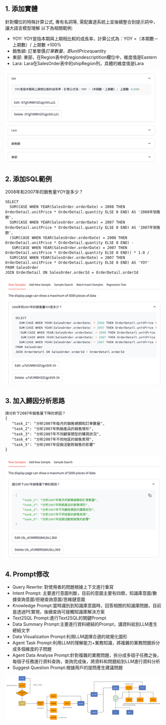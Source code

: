 ## 1. 添加實體
針對欄位的特殊計算公式, 專有名詞等, 需配置道系統上並後續整合到提示詞中，讓大語言模型理解
以下為相關範例:
+ YOY: YOY是指本期與上期相比較的成長率，計算公式為：YOY =（本期數－上期數）/ 上期數 ×100%
+ 銷售額: 訂單單價*訂單數量，即unitPrice*quantity
+ 東部: 東部，在Region表中的regiondescriptition欄位中，維度值是Eastern
+ Lara: Lara在SalesOrder表中的shipRegion列，具體的維度值是Lara

 ![image](images/t01.png)

 ## 2. 添加SQL範例
 2008年和2007年的銷售量YOY是多少？
```
SELECT
  SUM(CASE WHEN YEAR(SalesOrder.orderDate) = 2008 THEN OrderDetail.unitPrice * OrderDetail.quantity ELSE 0 END) AS '2008年销售额',
  SUM(CASE WHEN YEAR(SalesOrder.orderDate) = 2007 THEN OrderDetail.unitPrice * OrderDetail.quantity ELSE 0 END) AS '2007年销售额',
  (SUM(CASE WHEN YEAR(SalesOrder.orderDate) = 2008 THEN OrderDetail.unitPrice * OrderDetail.quantity ELSE 0 END) - 
   SUM(CASE WHEN YEAR(SalesOrder.orderDate) = 2007 THEN OrderDetail.unitPrice * OrderDetail.quantity ELSE 0 END)) * 1.0 /
  SUM(CASE WHEN YEAR(SalesOrder.orderDate) = 2007 THEN OrderDetail.unitPrice * OrderDetail.quantity ELSE 0 END) AS 'YOY'
FROM SalesOrder
JOIN OrderDetail ON SalesOrder.orderId = OrderDetail.orderId
 ```
 ![image](images/t02.png)

 ## 3. 加入歸因分析思路
 ```
請分析下2007年銷售量下降的原因？
{
    "task_1": "分析2007年每月的銷售總額和訂單數量",
    "task_2": "分析2007年熱銷產品的銷售情形",
    "task_3": "分析2007年不同顧客類型的購買狀況",
    "task_4": "分析2007年不同地區的銷售表現",
    "task_5": "分析2007年促銷活動對銷售的影響"
}
 ```
![image](images/t03.png)

## 4. Prompt修改
+ Query Rewrite:  對使用者的問題根據上下文進行重寫
+ Intent Prompt: 主要進行意圖判斷，目前的意圖主要有四類，知識庫意圖/數據查詢意圖/拒絕查詢意圖/思維鏈意圖
+ Knowledge Prompt:當時識別到知識庫意圖時，回答相關的知識庫問題，目前是透過PE實現，後續查詢可接觸知識庫解決方案
+ Text2SQL Prompt:進行Text2SQL的關鍵Prompt
+ Data Summary Prompt:主要進行資料總結的Prompt，講資料給到LLM產生總結文字
+ Data Visualization Prompt:利用LLM選擇合適的視覺化圖形
+ Agent Task Prompt:利用LLM的理解能力+業務知識，將複雜的業務問題拆分成多個維度的子問題
+ Agent Data Analyse Prompt:針對複雜的業務問題，拆分成多個子任務之後，每個子任務進行資料查詢，查詢完成後，將資料和問題給到LLM進行資料分析
+ Suggest Question Prompt:根據用戶的提問產生建議問題
  
![image](images/t04.png)

